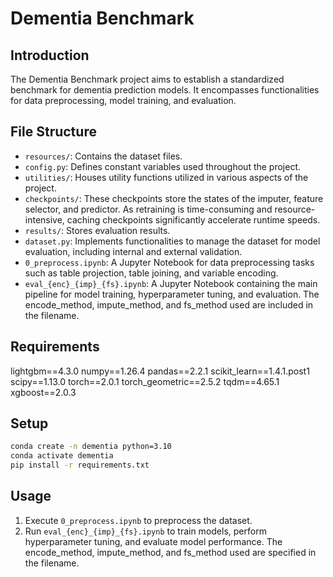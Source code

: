 # Dementia Benchmark

## Introduction
The Dementia Benchmark project aims to establish a standardized benchmark for dementia prediction models. It encompasses functionalities for data preprocessing, model training, and evaluation.

## File Structure
- `resources/`: Contains the dataset files.
- `config.py`: Defines constant variables used throughout the project.
- `utilities/`: Houses utility functions utilized in various aspects of the project.
- `checkpoints/`: These checkpoints store the states of the imputer, feature selector, and predictor. As retraining is time-consuming and resource-intensive, caching checkpoints significantly accelerate runtime speeds.
- `results/`: Stores evaluation results.
- `dataset.py`: Implements functionalities to manage the dataset for model evaluation, including internal and external validation.
- `0_preprocess.ipynb`: A Jupyter Notebook for data preprocessing tasks such as table projection, table joining, and variable encoding.
- `eval_{enc}_{imp}_{fs}.ipynb`: A Jupyter Notebook containing the main pipeline for model training, hyperparameter tuning, and evaluation. The encode_method, impute_method, and fs_method used are included in the filename.

## Requirements
lightgbm==4.3.0
numpy==1.26.4
pandas==2.2.1
scikit_learn==1.4.1.post1
scipy==1.13.0
torch==2.0.1
torch_geometric==2.5.2
tqdm==4.65.1
xgboost==2.0.3

## Setup
```bash
conda create -n dementia python=3.10
conda activate dementia
pip install -r requirements.txt
```

## Usage
1. Execute `0_preprocess.ipynb` to preprocess the dataset.
2. Run `eval_{enc}_{imp}_{fs}.ipynb` to train models, perform hyperparameter tuning, and evaluate model performance. The encode_method, impute_method, and fs_method used are specified in the filename.